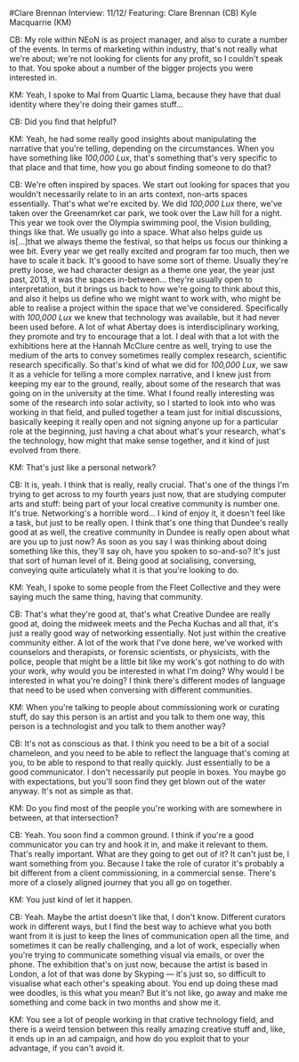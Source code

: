 #Clare Brennan Interview: 11/12/
Featuring:
    Clare Brennan (CB)
    Kyle Macquarrie (KM)
    
CB: My role within NEoN is as project manager, and also to curate a number of the events. In terms of marketing within industry, that's not really what we're about; we're not looking for clients for any profit, so I couldn't speak to that. You spoke about a number of the bigger projects you were interested in. 

KM: Yeah, I spoke to Mal from Quartic Llama, because they have that dual identity where they're doing their games stuff...

CB: Did you find that helpful?

KM: Yeah, he had some really good insights about manipulating the narrative that you're telling, depending on the circumstances. When you have something like *100,000 Lux*, that's something that's very specific to that place and that time, how you go about finding someone to do that? 

CB: We're often inspired by spaces. We start out looking for spaces that you wouldn't necessarily relate to in an arts context, non-arts spaces essentially. That's what we're excited by. We did *100,000 Lux* there, we've taken over the Greenamrket car park, we took over the Law hill for a night. This year we took over the Olympia swimming pool, the Vision building, things like that. We usually go into a space. What also helps guide us is[...]that we always theme the festival, so that helps us focus our thinking a wee bit. Every year we get really excited and program far too much, then we have to scale it back. It's goood to have some sort of theme. Usually they're pretty loose, we had character design as a theme one year, the year just past, 2013, it was the spaces in-between... they're usually open to interpretation, but it brings us back to how we're going to think about this, and also it helps us define who we might want to work with, who might be able to realise a project within the space that we've considered. Specifically with *100,000 Lux* we knew that technology was available, but it had never been used before. A lot of what Abertay does is interdisciplinary working, they promote and try to encourage that a lot. I deal with that a lot with the exhibitions here at the Hannah McClure centre as well, trying to use the medium of the arts to convey sometimes really complex research, scientific research specifically. So that's kind of what we did for *100,000 Lux*, we saw it as a vehicle for telling a more complex narrative, and I knew just from keeping my ear to the ground, really, about some of the research that was going on in the university at the time. What I found really interesting was some of the research into solar activity, so I started to look into who was working in that field, and pulled together a team just for initial discussions, basically keeping it really open and not signing anyone up for a particular role at the beginning, just having a chat about what's your research, what's the technology, how might that make sense together, and it kind of just evolved from there. 

KM: That's just like a personal network?

CB: It is, yeah. I think that is really, really crucial. That's one of the things I'm trying to get across to my fourth years just now, that are studying computer arts and stuff: being part of your local creative community is number one. It's true. Networking's a horrible word... I kind of enjoy it, it doesn't feel like a task, but just to be really open. I think that's one thing that Dundee's really good at as well, the creative community in Dundee is really open about what are you up to just now? As soon as you say I was thinking about doing something like this, they'll say oh, have you spoken to so-and-so? It's just that sort of human level of it. Being good at socialising, conversing, conveying quite articulately what it is that you're looking to do.  

KM: Yeah, I spoke to some people from the Fleet Collective and they were saying much the same thing, having that community.

CB: That's what they're good at, that's what Creative Dundee are really good at, doing the midweek meets and the Pecha Kuchas and all that, it's just a really good way of networking essentially. Not just within the creative community either. A lot of the work that I've done here, we've worked with counselors and therapists, or forensic scientists, or physicists, with the police, people that might be a little bit like my work's got nothing to do with your work, why would you be interested in what I'm doing? Why would I be interested in what you're doing? I think there's different modes of language that need to be used when conversing with different communities. 

KM: When you're talking to people about commissioning work or curating stuff, do say this person is an artist and you talk to them one way, this person is a technologist and you talk to them another way?

CB: It's not as conscious as that. I think you need to be a bit of a social chameleon, and you need to be able to reflect the language that's coming at you, to be able to respond to that really quickly. Just essentially to be a good communicator. I don't necessarily put people in boxes. You maybe go with expectations, but you'll soon find they get blown out of the water anyway. It's not as simple as that. 

KM: Do you find most of the people you're working with are somewhere in between, at that intersection? 

CB: Yeah. You soon find a common ground. I think if you're a good communicator you can try and hook it in, and make it relevant to them. That's really important. What are they going to get out of it? It can't just be, I want something from you. Because I take the role of curator it's probably a bit different from a client commissioning, in a commercial sense. There's more of a closely aligned journey that you all go on together.

KM: You just kind of let it happen.

CB: Yeah. Maybe the artist doesn't like that, I don't know. Different curators work in different ways, but I find the best way to achieve what you both want from it is just to keep the lines of communication open all the time, and sometimes it can be really challenging, and a lot of work, especially when you're trying to communicate something visual via emails, or over the phone. The exhibition that's on just now, because the artist is based in London, a lot of that was done by Skyping — it's just so, so difficult to visualise what each other's speaking about. You end up doing these mad wee doodles, is this what you mean? But it's not like, go away and make me something and come back in two months and show me it. 

KM: You see a lot of people working in that crative technology field, and there is a weird tension between this really amazing creative stuff and, like, it ends up in an ad campaign, and how do you exploit that to your advantage, if you can't avoid it. 
